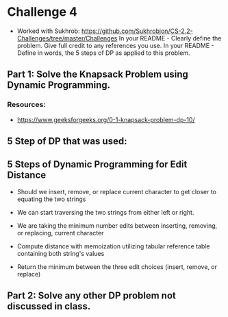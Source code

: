 # Challenge 4
* Worked with Sukhrob: https://github.com/Sukhrobjon/CS-2.2-Challenges/tree/master/Challenges
In your README - Clearly define the problem. Give full credit to any references you use.
In your README - Define in words, the 5 steps of DP as applied to this problem.
## Part 1: Solve the Knapsack Problem using Dynamic Programming.

### Resources:
* https://www.geeksforgeeks.org/0-1-knapsack-problem-dp-10/

## 5 Step of DP that was used:

## 5 Steps of Dynamic Programming for Edit Distance
* Should we insert, remove, or replace current character to get closer to equating the two strings

* We can start traversing the two strings from either left or right.

* We are taking the minimum number edits between inserting, removing, or replacing, current character

* Compute distance with memoization utilizing tabular reference table containing both string's values

* Return the minimum between the three edit choices (insert, remove, or replace)


## Part 2: Solve any other DP problem not discussed in class.
